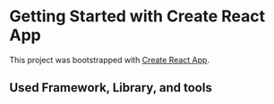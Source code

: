 # Getting Started with Create React App

This project was bootstrapped with [Create React App](https://github.com/facebook/create-react-app).

## Used Framework, Library, and tools

